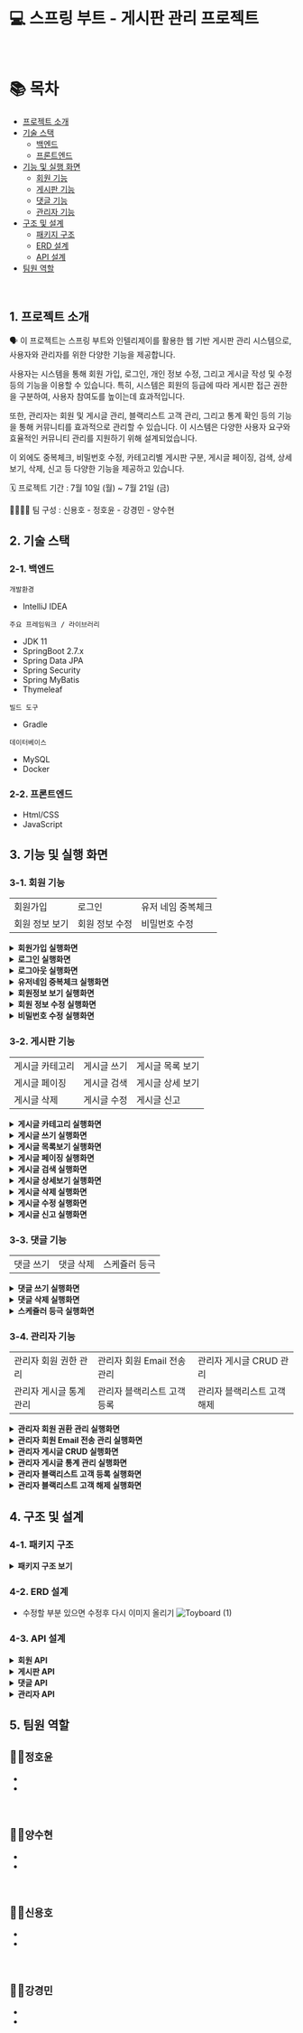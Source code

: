 # 💻 스프링 부트 - 게시판 관리 프로젝트
<br>

# 📚 목차
* [프로젝트 소개](#1-프로젝트-소개)
* [기술 스택](#2-기술-스택)
  * [백엔드](#2-1-백엔드)
  * [프론트엔드](#2-2-프론트엔드)
* [기능 및 실행 화면](#3-기능-및-실행-화면)
  * [회원 기능](#3-1-회원-기능)
  * [게시판 기능](#3-2-게시판-기능)
  * [댓글 기능](#3-3-댓글-기능)
  * [관리자 기능](#3-4-관리자-기능)
* [구조 및 설계](#4-구조-및-설계)
  * [패키지 구조](#4-1-패키지-구조)
  * [ERD 설계](#4-2-erd-설계)
  * [API 설계](#4-3-api-설계)
* [팀원 역할](#5-팀원-역할)
<br>

## 1. 프로젝트 소개 

🗣️ 이 프로젝트는 스프링 부트와 인텔리제이를 활용한 웹 기반 게시판 관리 시스템으로, 사용자와 관리자를 위한 다양한 기능을 제공합니다.

사용자는 시스템을 통해 회원 가입, 로그인, 개인 정보 수정, 그리고 게시글 작성 및 수정 등의 기능을 이용할 수 있습니다. 특히, 시스템은 회원의 등급에 따라 게시판 접근 권한을 구분하여, 사용자 참여도를 높이는데 효과적입니다.

또한, 관리자는 회원 및 게시글 관리, 블랙리스트 고객 관리, 그리고 통계 확인 등의 기능을 통해 커뮤니티를 효과적으로 관리할 수 있습니다. 이 시스템은 다양한 사용자 요구와 효율적인 커뮤니티 관리를 지원하기 위해 설계되었습니다.

이 외에도 중복체크, 비밀번호 수정, 카테고리별 게시판 구분, 게시글 페이징, 검색, 상세보기, 삭제, 신고 등 다양한 기능을 제공하고 있습니다.

🗓️ 프로젝트 기간 : 7월 10일 (월) ~ 7월 21일 (금) 

👨‍👨‍👧‍👧 팀 구성 : 신용호 - 정호윤 - 강경민 - 양수현

## 2. 기술 스택
### 2️-1. 백엔드
`개발환경` 
* IntelliJ IDEA
  
`주요 프레임워크 / 라이브러리`
* JDK 11
* SpringBoot 2.7.x
* Spring Data JPA
* Spring Security
* Spring MyBatis
* Thymeleaf
  
`빌드 도구`
* Gradle
  
`데이터베이스`
* MySQL 
* Docker
  
### 2-2. 프론트엔드
* Html/CSS
* JavaScript

## 3. 기능 및 실행 화면
### 3-1. 회원 기능
<table>
  <tr>
    <td>회원가입</td>
    <td>로그인</td>
    <td>유저 네임 중복체크</td>
  </tr>
  <tr>
    <td>회원 정보 보기</td>
    <td>회원 정보 수정</td>
    <td>비밀번호 수정</td>
  </tr>
</table>

<details>
    <summary><strong>회원가입 실행화면</strong> </summary> - 회원가입 페이지에서 회원가입 구현 (id, username, password, email, nickName, role, createdAt, updatedAt) <br> - role은 새싹회원과 우수회원으로 구분(디폴트: 새싹회원, 게시글 수 10개 이상 우수 회원) <br> - 스크린샷첨부(이 부분 글 삭제하고 여기에 넣으면 될것 같아요!!) </details>
<details>
    <summary><strong>로그인 실행화면</strong> </summary> - 로그인 페이지에서 로그인 구현 (username, password) <br> - 스크린샷첨부  </details>
 <details>
    <summary><strong>로그아웃 실행화면</strong> </summary> - 로그아웃 구현 <br> - 스크린샷첨부  </details>
<details>
    <summary><strong>유저네임 중복체크 실행화면</strong> </summary> - 회원가입 페이지에서 동일 username 중복체크하기 <br> - 스크린샷 첨부 </details>
<details>
    <summary><strong>회원정보 보기 실행화면</strong> </summary> - 회원정보 페이지에서 username, email, role, createdAt 확인 <br> - 스크린샷첨부  </details>
<details>
    <summary><strong>회원 정보 수정 실행화면</strong> </summary> - 회원정보 수정페이지에서 email, nickName 변경가능 <br> - 스크린샷 첨부 </details>
<details>
    <summary><strong>비밀번호 수정 실행화면</strong> </summary> - 비밀번호 수정 페이지에서 비밀번호 수정 구현 <br> - 스크린샷첨부  </details>
   
### 3-2. 게시판 기능 
<table>
  <tr>
    <td>게시글 카테고리</td>
    <td>게시글 쓰기</td>
    <td>게시글 목록 보기</td>
  </tr>
  <tr>
    <td>게시글 페이징</td>
    <td>게시글 검색</td>
    <td>게시글 상세 보기</td>
  </tr>
  <tr>
    <td>게시글 삭제</td>
    <td>게시글 수정</td>
    <td>게시글 신고</td>
  </tr>
</table>

<details>
    <summary><strong>게시글 카테고리 실행화면</strong> </summary> - 새싹회원 게시판, 우수회원 게시판 구현 (게시판은 2개이지만 하나의 화면을 공유해서 사용하고 카테고리로 구분함) <br> - 스크린샷첨부(이 부분 글 삭제하고 여기에 넣으면 될것 같아요!!) </details>
<details>
    <summary><strong>게시글 쓰기 실행화면</strong> </summary> - 게시글 쓰기 페이지 에서 권한(새싹, 우수)에 따라 다른 게시판에 글이 적어짐 (썸머노트 적용) <br> - 스크린샷첨부  </details>
<details>
    <summary><strong>게시글 목록보기 실행화면</strong> </summary> - 게시글 목록보기 페이지에서 게시글 목록보기 (id, title, content, thumbnail(게시글 사진), user의 nickName 화면에 보여야 함, content내용을 화면에 2줄이 넘어가면 Ellipsis(...)으로 스타일 변경, 정렬은 id순 Desc <br> - 스크린샷 첨부 </details>
<details>
    <summary><strong>게시글 페이징 실행화면</strong> </summary> - 게시글 목록보기 페이지에서 페이지당 6개 게시글 보여야 함, 게시글은 Grid 형식으로 3개씩 카드(Card) 배치 <br> - 스크린샷첨부  </details>
<details>
    <summary><strong>게시글 검색 실행화면</strong> </summary> - 게시글 목록보기 페이지에서 작성자(nickName), 제목(title), 내용(content)로 검색 가능 <br> - 스크린샷 첨부 </details>
<details>
    <summary><strong>게시글 상세보기 실행화면</strong> </summary> - 게시글 상세보기 페이지에서 id, title, content, nickName, 댓글의 comment 리스트(id, comment, 댓글의 작성자 nickName) 이 화면에 보여야 함. 게시글 삭제버튼과 수정버
    튼 보여야 함(본인이 적은 글에 대해서만), 댓글 삭제버튼이 보여야함(본인이 적은 댓글에 대해서만) <br> - 스크린샷첨부  </details>
    <details>
    <summary><strong>게시글 삭제 실행화면</strong> </summary> - 게시글 상세보기 페이지에서 본인이 적은 게시글만 삭제가능 <br> - 스크린샷첨부  </details>
<details>
    <summary><strong>게시글 수정 실행화면</strong> </summary> - 게시글 수정하기 페이지에서 title, content 수정 가능 <br> - 스크린샷 첨부 </details>
<details>
    <summary><strong>게시글 신고 실행화면</strong> </summary> - 게시글 상세보기 페이지에서 게시글 신고가능 (형태 : 욕설, 음란, 비방) <br> - 스크린샷첨부  </details>
    
### 3-3. 댓글 기능
<table>
  <tr>
    <td>댓글 쓰기</td>
    <td>댓글 삭제</td>
    <td>스케쥴러 등극</td>
  </tr>
</table>

<details>
    <summary><strong>댓글 쓰기 실행화면</strong> </summary> - 게시글 상세보기 페이지에서 댓글 쓰기 50자이내, 댓글에 댓글을 작성할 수 있음. 대댓글 기능 구현(depth 1까지) <br> - 스크린샷첨부(이 부분 글 삭제하고 여기에 넣으면 될것 같아요!!) </details>
<details>
    <summary><strong>댓글 삭제 실행화면</strong> </summary> - 게시글 상세보기 페이지에서 댓글 삭제가능(댓글은 수정은 없음) <br> - 스크린샷첨부  </details>
<details>
    <summary><strong>스케쥴러 등극 실행화면</strong> </summary> - @Schedule 을 사용하여, 1분에 한번씩 게시글 수가 10개인데, 우수회원이 아닌 새싹회원 등급 자동 변경 <br> - 스크린샷 첨부 </details>

    
### 3-4. 관리자 기능
<table>
  <tr>
    <td>관리자 회원 권한 관리</td>
    <td>관리자 회원 Email 전송 관리</td>
    <td>관리자 게시글 CRUD 관리</td>
  </tr>
  <tr>
    <td>관리자 게시글 통계 관리</td>
    <td>관리자 블랙리스트 고객 등록</td>
    <td>관리자 블랙리스트 고객 해제</td>
  </tr>
</table>

<details>
    <summary><strong>관리자 회원 권환 관리 실행화면</strong> </summary> - 회원의 role 변경 가능 <br> - 스크린샷첨부(이 부분 글 삭제하고 여기에 넣으면 될것 같아요!!) </details>
<details>
    <summary><strong>관리자 회원 Email 전송 관리 실행화면</strong> </summary> - 회원에게 email 전송 가능 <br> - 스크린샷첨부  </details>
<details>
    <summary><strong>관리자 게시글 CRUD 실행화면</strong> </summary> - 게시글 목록보기, 삭제하기, 숨기기/보이기, 블랙리스트(욕설) 등록 가능 <br> - 스크린샷 첨부 </details>
<details>
    <summary><strong>관리자 게시글 통계 관리 실행화면</strong> </summary> - 유저의 게시글 수, 댓글 수를 볼 수 있고, 댓글수가 많은 유저 순, 게시글수가 많은 유저순으로 정렬 가능 <br> - 스크린샷첨부  </details>
<details>
    <summary><strong>관리자 블랙리스트 고객 등록 실행화면</strong> </summary> - 게시글 신고목록 페이지 구현, 해당 페이지에서 블랙리스트 고객 등록 가능 <br> - 스크린샷 첨부 </details>
<details>
    <summary><strong>관리자 블랙리스트 고객 해제 실행화면</strong> </summary> - 게시글 신고목록 페이지 구현, 해당 페이지에서 블랙리스트 고객 해제 가능 <br> - 스크린샷첨부  </details>


## 4. 구조 및 설계
### 4-1. 패키지 구조
<details>
    <summary><strong>패키지 구조 보기</strong> </summary> - 프로젝트 완성 후 넣기 </details> 
    
### 4-2. ERD 설계
- 수정할 부분 있으면 수정후 다시 이미지 올리기
![Toyboard (1)](https://github.com/YangSooHyun0/TIL/assets/111266513/a4084c21-413a-4667-929b-23e7b480fb63)

### 4-3. API 설계
<details>
    <summary><strong>회원 API</strong> </summary> 
<img width="547" alt="스크린샷 2023-07-20 오후 9 05 35" src="https://github.com/YangSooHyun0/Spring-Boot-JPA/assets/111266513/bd5c7c5a-a71f-4105-b52c-80e7a04a3b15"> </details>
<details>
    <summary><strong>게시판 API</strong> </summary> <img width="500" alt="스크린샷 2023-07-20 오후 8 38 14" src="https://github.com/YangSooHyun0/Spring-Boot-JPA/assets/111266513/ebc00e10-ce46-403b-87a0-a11b8fe48473"> </details>
 <details>
    <summary><strong>댓글 API</strong> </summary> <img width="801" alt="스크린샷 2023-07-20 오후 8 38 47" src="https://github.com/YangSooHyun0/Spring-Boot-JPA/assets/111266513/377cc1c2-fea2-4414-aeaf-92f4ab832e7c"> </details>
 <details>
    <summary><strong>관리자 API</strong> </summary> <img width="615" alt="스크린샷 2023-07-20 오후 9 43 02" src="https://github.com/YangSooHyun0/Spring-Boot-JPA/assets/111266513/7254ae23-e5b1-49ae-be30-684ae713017a"> </details>
    
  
## 5. 팀원 역할
👨‍💻`정호윤`
-
-
-
<br>

👩‍💻`양수현`
- 
-
-

<br>

👨‍💻`신용호`
- 
-
-

<br>

👩‍💻`강경민`
- 
-
-
